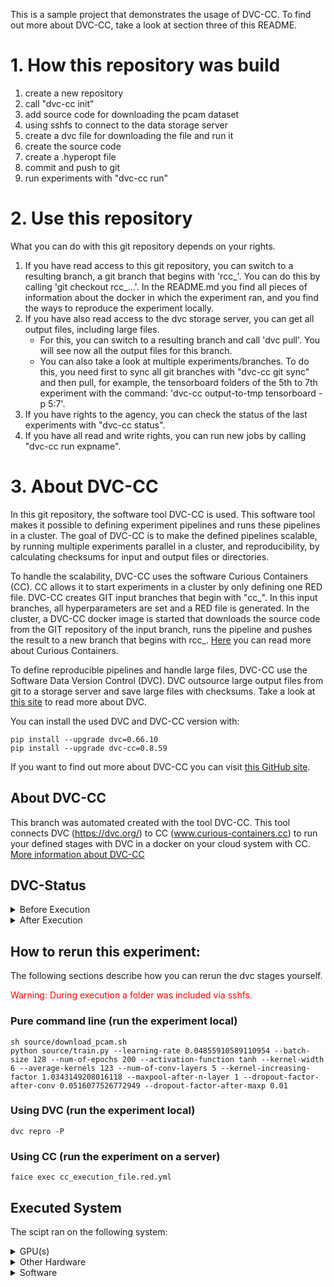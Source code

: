 This is a sample project that demonstrates the usage of DVC-CC. To find out more about DVC-CC, take a look at section three of this README.

# 1. How this repository was build

1. create a new repository
2. call "dvc-cc init"
3. add source code for downloading the pcam dataset
4. using sshfs to connect to the data storage server
5. create a dvc file for downloading the file and run it
6. create the source code
7. create a .hyperopt file
8. commit and push to git
9. run experiments with "dvc-cc run"

# 2. Use this repository

What you can do with this git repository depends on your rights.

1. If you have read access to this git repository, you can switch to a resulting branch, a git branch that begins with 'rcc_'. You can do this by calling 'git checkout rcc_...'. In the README.md you find all pieces of information about the docker in which the experiment ran, and you find the ways to reproduce the experiment locally.
2. If you have also read access to the dvc storage server, you can get all output files, including large files.
    - For this, you can switch to a resulting branch and call 'dvc pull'. You will see now all the output files for this branch.
    - You can also take a look at multiple experiments/branches. To do this, you need first to sync all git branches with "dvc-cc git sync" and then pull, for example, the tensorboard folders of the 5th to 7th experiment with the command: 'dvc-cc output-to-tmp tensorboard -p 5:7'.
3. If you have rights to the agency, you can check the status of the last experiments with "dvc-cc status".
4. If you have all read and write rights, you can run new jobs by calling "dvc-cc run expname".

# 3. About DVC-CC

In this git repository, the software tool DVC-CC is used. This software tool makes it possible to defining experiment pipelines and runs these pipelines in a cluster. The goal of DVC-CC is to make the defined pipelines scalable, by running multiple experiments parallel in a cluster, and reproducibility, by calculating checksums for input and output files or directories.

To handle the scalability, DVC-CC uses the software Curious Containers (CC). CC allows it to start experiments in a cluster by only defining one RED file. DVC-CC creates GIT input branches that begin with "cc_". In this input branches, all hyperparameters are set and a RED file is generated. In the cluster, a DVC-CC docker image is started that downloads the source code from the GIT repository of the input branch, runs the pipeline and pushes the result to a new branch that begins with rcc_. [Here](https://www.curious-containers.cc) you can read more about Curious Containers.

To define reproducible pipelines and handle large files, DVC-CC use the Software Data Version Control (DVC). DVC outsource large output files from git to a storage server and save large files with checksums. Take a look at [this site](https://dvc.org/) to read more about DVC.

You can install the used DVC and DVC-CC version with:

```
pip install --upgrade dvc=0.66.10
pip install --upgrade dvc-cc=0.8.59
```

If you want to find out more about DVC-CC you can visit [this GitHub site](https://github.com/deep-projects/dvc-cc/tree/master/dvc-cc).

## About DVC-CC
This branch was automated created with the tool DVC-CC. This tool connects DVC (https://dvc.org/) to CC (www.curious-containers.cc) to run your defined stages with DVC in a docker on your cloud system with CC. [More information about DVC-CC](https://github.com/deep-projects/dvc-cc)

## DVC-Status


<details><summary>Before Execution</summary>
<p>

```
WARNING: Output 'tensorboard'(Stage: 'dvc/train.dvc') is missing version info. Cache for it will not be collected. Use dvc repro to get your pipeline up to date.
WARNING: Output 'tf_model.h5'(Stage: 'dvc/train.dvc') is missing version info. Cache for it will not be collected. Use dvc repro to get your pipeline up to date.
WARNING: Output 'outputs/all-history.json'(Stage: 'dvc/train.dvc') is missing version info. Cache for it will not be collected. Use dvc repro to get your pipeline up to date.
WARNING: Output 'outputs/history-summary.json'(Stage: 'dvc/train.dvc') is missing version info. Cache for it will not be collected. Use dvc repro to get your pipeline up to date.
Data and pipelines are up to date.

```

</p>
</details>




<details><summary>After Execution</summary>
<p>

```
	new:                tensorboard
	new:                tensorboard/train/events.out.tfevents.1573274961.0795d4213be1.219.605.v2
	new:                tensorboard/train/events.out.tfevents.1573274964.0795d4213be1.profile-empty
	new:                tensorboard/train/plugins/profile/2019-11-09_04-49-24/local.trace
	new:                tensorboard/validation/events.out.tfevents.1573274981.0795d4213be1.219.46437.v2
	new:                tf_model.h5
	new:                outputs/all-history.json
	new:                outputs/history-summary.json

```

</p>
</details>



## How to rerun this experiment:
The following sections describe how you can rerun the dvc stages yourself.


<span style="color:red">Warning: During execution a folder was included via sshfs.</span>


### Pure command line (run the experiment local)
```
sh source/download_pcam.sh
python source/train.py --learning-rate 0.04855910589110954 --batch-size 128 --num-of-epochs 200 --activation-function tanh --kernel-width 6 --average-kernels 123 --num-of-conv-layers 5 --kernel-increasing-factor 1.0343149208016118 --maxpool-after-n-layer 1 --dropout-factor-after-conv 0.0516077526772949 --dropout-factor-after-maxp 0.01

```
### Using DVC (run the experiment local)
```
dvc repro -P
```
### Using CC (run the experiment on a server)
```
faice exec cc_execution_file.red.yml
```
## Executed System
The scipt ran on the following system:


<details><summary>GPU(s)</summary>
<p>

```
                          name    memory.total [MiB]
====================================================
           GeForce GTX 1080 Ti             11175 MiB

```

</p>
</details>




<details><summary>Other Hardware</summary>
<p>

```
H/W path            Device  Class       Description
===================================================
/0/0                        memory      62GiB System memory
/0/1                        processor   AMD Ryzen 7 1800X Eight-Core Processor

```

</p>
</details>




<details><summary>Software</summary>
<p>

```
Package              Version      
-------------------- -------------
absl-py              0.8.0        
appdirs              1.4.3        
asciimatics          1.11.0       
asn1crypto           0.24.0       
astor                0.8.0        
atpublic             1.0          
attrs                19.2.0       
backcall             0.1.0        
bcrypt               3.1.7        
bleach               3.1.0        
certifi              2019.9.11    
cffi                 1.12.3       
chardet              3.0.4        
colorama             0.4.1        
configobj            5.0.6        
configparser         4.0.2        
contextlib2          0.5.5        
cryptography         2.7          
cycler               0.10.0       
decorator            4.4.0        
defusedxml           0.6.0        
distro               1.4.0        
dvc                  0.60.1+ee976a
dvc-cc-agent         0.8.8        
dvc-cc-connector     0.8.1        
entrypoints          0.3          
flufl.lock           3.2          
funcy                1.13         
future               0.17.1       
gast                 0.2.2        
gitdb2               2.0.6        
GitPython            3.0.2        
google-pasta         0.1.7        
grandalf             0.6          
grpcio               1.24.0       
h5py                 2.10.0       
humanize             0.5.1        
idna                 2.6          
inflect              2.1.0        
ipykernel            5.1.2        
ipython              7.8.0        
ipython-genutils     0.2.0        
ipywidgets           7.5.1        
jedi                 0.15.1       
Jinja2               2.10.1       
joblib               0.14.0       
jsonpath-ng          1.4.3        
jsonschema           3.0.2        
jupyter              1.0.0        
jupyter-client       5.3.3        
jupyter-console      6.0.0        
jupyter-core         4.5.0        
Keras-Applications   1.0.8        
Keras-Preprocessing  1.1.0        
keyring              10.6.0       
keyrings.alt         3.0          
kiwisolver           1.1.0        
Markdown             3.1.1        
MarkupSafe           1.1.1        
matplotlib           3.1.1        
mistune              0.8.4        
mock                 3.0.5        
nanotime             0.5.2        
nbconvert            5.6.0        
nbformat             4.4.0        
networkx             2.3          
notebook             6.0.1        
numpy                1.17.2       
opt-einsum           3.1.0        
packaging            19.2         
pandas               0.25.1       
pandocfilters        1.4.2        
paramiko             2.6.0        
parso                0.5.1        
pathspec             0.5.9        
pexpect              4.7.0        
pickleshare          0.7.5        
Pillow               6.2.0        
pip                  19.2.3       
ply                  3.11         
prometheus-client    0.7.1        
prompt-toolkit       2.0.9        
protobuf             3.9.2        
ptyprocess           0.6.0        
pyasn1               0.4.7        
pycparser            2.19         
pycrypto             2.6.1        
pyfiglet             0.8.post1    
Pygments             2.4.2        
pygobject            3.26.1       
pyjson               1.3.0        
PyNaCl               1.3.0        
pyparsing            2.4.2        
pyrsistent           0.15.4       
python-dateutil      2.8.0        
pytz                 2019.2       
pyxdg                0.25         
PyYAML               5.1.2        
pyzmq                18.1.0       
qtconsole            4.5.5        
red-connector-ssh    1.0          
requests             2.22.0       
ruamel.yaml          0.16.5       
ruamel.yaml.clib     0.2.0        
schema               0.7.1        
scikit-learn         0.21.3       
scipy                1.3.1        
scp                  0.13.2       
seaborn              0.9.0        
SecretStorage        2.3.1        
Send2Trash           1.5.0        
setuptools           41.2.0       
shortuuid            0.5.0        
six                  1.11.0       
sklearn              0.0          
smmap2               2.0.5        
tensorboard          2.0.0        
tensorflow-estimator 2.0.0        
tensorflow-gpu       2.0.0        
termcolor            1.1.0        
terminado            0.8.2        
testpath             0.4.2        
torch                1.2.0        
torchvision          0.4.0        
tornado              6.0.3        
tqdm                 4.36.1       
traitlets            4.3.2        
treelib              1.5.5        
urllib3              1.25.6       
wcwidth              0.1.7        
webencodings         0.5.1        
Werkzeug             0.16.0       
wheel                0.30.0       
widgetsnbextension   3.5.1        
wrapt                1.11.2       

```

</p>
</details>


